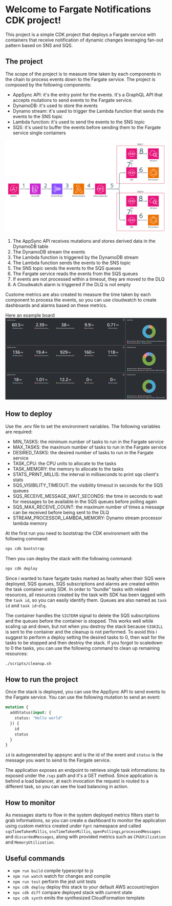 # Welcome to Fargate Notifications CDK project!

This project is a simple CDK project that deploys a Fargate service with containers that receive notification of dynamic changes leveraging fan-out pattern based on SNS and SQS.

## The project
The scope of the project is to measure time taken by each components in the chain to process events down to the Fargate service. The project is composed by the following components:
- AppSync API: it's the entry point for the events. It's a GraphQL API that accepts mutations to send events to the Fargate service.
- DynamoDB: it's used to store the events
- Dynamo stream: it's used to trigger the Lambda function that sends the events to the SNS topic
- Lambda function: it's used to send the events to the SNS topic
- SQS: it's used to buffer the events before sending them to the Fargate service single containers

![Architecture](./docs/hld.png)

1. The AppSync API receives mutations and stores derived data in the DynamoDB table
2. The DynamoDB stream the events 
3. The Lambda function is triggered by the DynamoDB stream
4. The Lambda function sends the events to the SNS topic
5. The SNS topic sends the events to the SQS queues
6. The Fargate service reads the events from the SQS queues
7. If events are not processed within a timeout, they are moved to the DLQ
8. A Cloudwatch alarm is triggered if the DLQ is not empty

Custome metrics are also created to measure the time taken by each component to process the events, so you can use cloudwatch to create dashboards and alarms based on these metrics.

Here an example board
![Cloudwatch dashboard](./docs/cloudwatch-dashboard.png)


## How to deploy
Use the .env file to set the environment variables. The following variables are required:
- MIN_TASKS: the minimum number of tasks to run in the Fargate service
- MAX_TASKS: the maximum number of tasks to run in the Fargate service
- DESIRED_TASKS: the desired number of tasks to run in the Fargate service
- TASK_CPU: the CPU units to allocate to the tasks
- TASK_MEMORY: the memory to allocate to the tasks
- STATS_PRINT_MILLIS: the interval in milliseconds to print sqs client's stats
- SQS_VISIBILITY_TIMEOUT: the visibility timeout in seconds for the SQS queues
- SQS_RECEIVE_MESSAGE_WAIT_SECONDS: the time in seconds to wait for messages to be available in the SQS queues before polling again
- SQS_MAX_RECEIVE_COUNT: the maximum number of times a message can be received before being sent to the DLQ
- STREAM_PROCESSOR_LAMBDA_MEMORY: Dynamo stream processor lambda memory

At the first run you need to bootstrap the CDK environment with the following command:
```bash
npx cdk bootstrap
```

Then you can deploy the stack with the following command:
```bash
npx cdk deploy
```
Since i wanted to have fargate tasks marked as healty when their SQS were deployed, SQS queues, SQS subscriptions and alarms are created within the task container using SDK.
In order to "bundle" tasks with related resources, all resources created by the task with SDK has been tagged with the `task id`, so you can easily identify them. 
Queues are also named as `task id` and `task id`-`dlq`.

The container handles the `SIGTERM` signal to delete the SQS subscriptions and the queues before the container is stopped.
This works well while scaling up and down, but not when you destroy the stack because `SIGKILL` is sent to the container and the cleanup is not performed.
To avoid this i suggest to perform a deploy setting the desired tasks to 0, then wait for the tasks to be stopped and then destroy the stack.
If you forgot to scaledown to 0 the tasks, you can use the following command to clean up remaining resources:

```bash
./scripts/cleanup.sh
```

## How to run the project
Once the stack is deployed, you can use the AppSync API to send events to the Fargate service. You can use the following mutation to send an event:
```graphql
mutation {
  addStatus(input: {
    status: "Hello world"
  }) {
    id
    status
  }
}
```
`id` is autogenerated by appsync and is the id of the event and `status` is the message you want to send to the Fargate service.

The application exposes an endpoint to retrieve single task informations: its exposed under the `/sqs` path and it's a GET method.
Since application is behind a load balancer, at each invocation the request is routed to a different task, so you can see the load balancing in action.

## How to monitor
As messages starts to flow in the system deployed metrics filters start to grab informations, so you can create a dashboard to monitor the application using custom metrics created under `Fgnt` namespace and called `sqsTimeTakenMillis`, `snsTimeTakenMillis`, `openPollings`,`processedMessages` and `discardedMessages`, along with provided metrics such as `CPUUtilization` and `MemoryUtilization`.


## Useful commands

* `npm run build`   compile typescript to js
* `npm run watch`   watch for changes and compile
* `npm run test`    perform the jest unit tests
* `npx cdk deploy`  deploy this stack to your default AWS account/region
* `npx cdk diff`    compare deployed stack with current state
* `npx cdk synth`   emits the synthesized CloudFormation template
